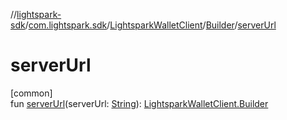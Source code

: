 //[lightspark-sdk](../../../../index.md)/[com.lightspark.sdk](../../index.md)/[LightsparkWalletClient](../index.md)/[Builder](index.md)/[serverUrl](server-url.md)

# serverUrl

[common]\
fun [serverUrl](server-url.md)(serverUrl: [String](https://kotlinlang.org/api/latest/jvm/stdlib/kotlin/-string/index.html)): [LightsparkWalletClient.Builder](index.md)
